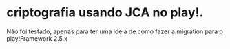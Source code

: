 # criptografia usando JCA no play!.
Não foi testado, apenas para ter uma ideia de como fazer a migration para o play!Framework 2.5.x
